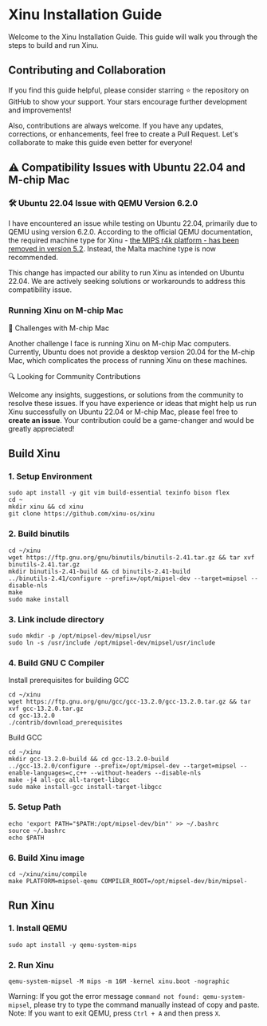 # Xinu Installation Guide
Welcome to the Xinu Installation Guide. This guide will walk you through the steps to build and run Xinu.
## Contributing and Collaboration
If you find this guide helpful, please consider starring ⭐ the repository on GitHub to show your support. Your stars encourage further development and improvements!

Also, contributions are always welcome. If you have any updates, corrections, or enhancements, feel free to create a Pull Request. Let's collaborate to make this guide even better for everyone!
## ⚠️ Compatibility Issues with Ubuntu 22.04 and M-chip Mac
### 🛠️ Ubuntu 22.04 Issue with QEMU Version 6.2.0

I have encountered an issue while testing on Ubuntu 22.04, primarily due to QEMU using version 6.2.0. According to the official QEMU documentation, the required machine type for Xinu - [the MIPS r4k platform - has been removed in version 5.2](https://www.qemu.org/docs/master/about/removed-features.html#mips-r4k-platform-removed-in-5-2). Instead, the Malta machine type is now recommended.

This change has impacted our ability to run Xinu as intended on Ubuntu 22.04. We are actively seeking solutions or workarounds to address this compatibility issue.

### Running Xinu on M-chip Mac
🍎 Challenges with M-chip Mac

Another challenge I face is running Xinu on M-chip Mac computers. Currently, Ubuntu does not provide a desktop version 20.04 for the M-chip Mac, which complicates the process of running Xinu on these machines.

🔍 Looking for Community Contributions

Welcome any insights, suggestions, or solutions from the community to resolve these issues. If you have experience or ideas that might help us run Xinu successfully on Ubuntu 22.04 or M-chip Mac, please feel free to **create an issue**. Your contribution could be a game-changer and would be greatly appreciated!

## Build Xinu
### 1. Setup Environment
```shell
sudo apt install -y git vim build-essential texinfo bison flex
cd ~
mkdir xinu && cd xinu
git clone https://github.com/xinu-os/xinu
```
### 2. Build binutils
```shell
cd ~/xinu
wget https://ftp.gnu.org/gnu/binutils/binutils-2.41.tar.gz && tar xvf binutils-2.41.tar.gz
mkdir binutils-2.41-build && cd binutils-2.41-build
../binutils-2.41/configure --prefix=/opt/mipsel-dev --target=mipsel --disable-nls
make
sudo make install
```
### 3. Link include directory
```shell
sudo mkdir -p /opt/mipsel-dev/mipsel/usr
sudo ln -s /usr/include /opt/mipsel-dev/mipsel/usr/include
```
### 4. Build GNU C Compiler
Install prerequisites for building GCC
```shell
cd ~/xinu
wget https://ftp.gnu.org/gnu/gcc/gcc-13.2.0/gcc-13.2.0.tar.gz && tar xvf gcc-13.2.0.tar.gz
cd gcc-13.2.0
./contrib/download_prerequisites
```
Build GCC
```shell
cd ~/xinu
mkdir gcc-13.2.0-build && cd gcc-13.2.0-build
../gcc-13.2.0/configure --prefix=/opt/mipsel-dev --target=mipsel --enable-languages=c,c++ --without-headers --disable-nls
make -j4 all-gcc all-target-libgcc
sudo make install-gcc install-target-libgcc
```
### 5. Setup Path
```shell
echo 'export PATH="$PATH:/opt/mipsel-dev/bin"' >> ~/.bashrc
source ~/.bashrc
echo $PATH
```
### 6. Build Xinu image
```shell
cd ~/xinu/xinu/compile
make PLATFORM=mipsel-qemu COMPILER_ROOT=/opt/mipsel-dev/bin/mipsel-
```
## Run Xinu
### 1. Install QEMU
```shell
sudo apt install -y qemu-system-mips
```
### 2. Run Xinu

```shell
qemu-system-mipsel -M mips -m 16M -kernel xinu.boot -nographic
```
Warning: If you got the error message `command not found: qemu-system-mipsel`, please try to type the command manually instead of copy and paste.
Note: If you want to exit QEMU, press `Ctrl + A` and then press `X`.